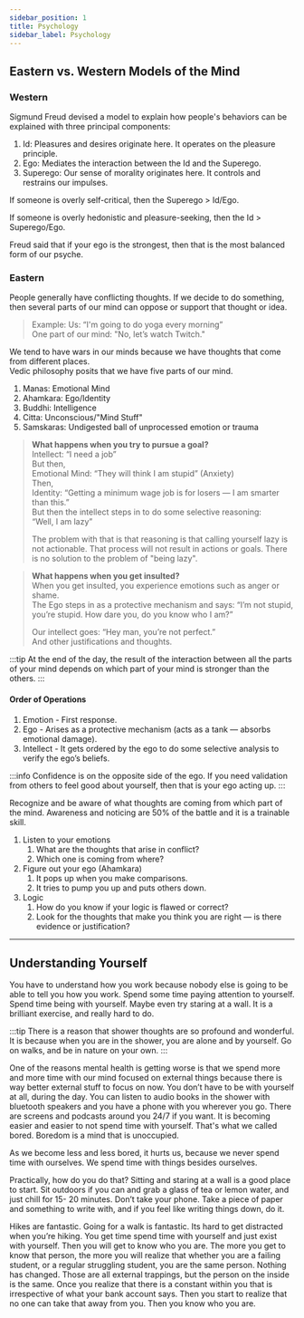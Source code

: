 ```yaml
---
sidebar_position: 1
title: Psychology
sidebar_label: Psychology
---
```


## Eastern vs. Western Models of the Mind
### Western 
Sigmund Freud devised a model to explain how people's behaviors can be explained with three principal components:

1. Id: Pleasures and desires originate here. It operates on the pleasure principle.
2. Ego: Mediates the interaction between the Id and the Superego.
3. Superego: Our sense of morality originates here. It controls and restrains our impulses.

If someone is overly self-critical, then the Superego > Id/Ego.

If someone is overly hedonistic and pleasure-seeking, then the Id > Superego/Ego.

Freud said that if your ego is the strongest, then that is the most balanced form of our psyche.

### Eastern
People generally have conflicting thoughts. If we decide to do something, then several parts of our mind can oppose or support that thought or idea.

> Example: Us: “I'm going to do yoga every morning”  
> One part of our mind: "No, let’s watch Twitch."

We tend to have wars in our minds because we have thoughts that come from different places.  
Vedic philosophy posits that we have five parts of our mind.

1. Manas: Emotional Mind
2. Ahamkara: Ego/Identity
3. Buddhi: Intelligence
4. Citta: Unconscious/"Mind Stuff"
5. Samskaras: Undigested ball of unprocessed emotion or trauma

> **What happens when you try to pursue a goal?**  
> Intellect: “I need a job”  
> But then,  
> Emotional Mind: “They will think I am stupid” (Anxiety)  
> Then,  
> Identity: “Getting a minimum wage job is for losers — I am smarter than this.”  
> But then the intellect steps in to do some selective reasoning:  
> “Well, I am lazy”
> 
> The problem with that is that reasoning is that calling yourself lazy is not actionable. That process will not result in actions or goals. There is no solution to the problem of "being lazy".

> **What happens when you get insulted?**  
> When you get insulted, you experience emotions such as anger or shame.  
> The Ego steps in as a protective mechanism and says: “I’m not stupid, you’re stupid. How dare you, do you know who I am?”
> 
> Our intellect goes: “Hey man, you’re not perfect.”  
> And other justifications and thoughts.

:::tip
At the end of the day, the result of the interaction between all the parts of your mind depends on which part of your mind is stronger than the others.
:::

#### Order of Operations
1. Emotion - First response.
2. Ego - Arises as a protective mechanism (acts as a tank — absorbs emotional damage).
3. Intellect - It gets ordered by the ego to do some selective analysis to verify the ego’s beliefs.

:::info
Confidence is on the opposite side of the ego. If you need validation from others to feel good about yourself, then that is your ego acting up.
:::

Recognize and be aware of what thoughts are coming from which part of the mind. Awareness and noticing are 50% of the battle and it is a trainable skill.

1. Listen to your emotions
    1. What are the thoughts that arise in conflict?
    2. Which one is coming from where?
2. Figure out your ego (Ahamkara)
    1. It pops up when you make comparisons.
    2. It tries to pump you up and puts others down.
3. Logic
    1. How do you know if your logic is flawed or correct?
    2. Look for the thoughts that make you think you are right — is there evidence or justification?

---

## Understanding Yourself
You have to understand how you work because nobody else is going to be able to tell you how you work. Spend some time paying attention to yourself. Spend time being with yourself. Maybe even try staring at a wall. It is a brilliant exercise, and really hard to do.

:::tip
There is a reason that shower thoughts are so profound and wonderful. It is because when you are in the shower, you are alone and by yourself. Go on walks, and be in nature on your own.
:::

One of the reasons mental health is getting worse is that we spend more and more time with our mind focused on external things because there is way better external stuff to focus on now. You don’t have to be with yourself at all, during the day. You can listen to audio books in the shower with bluetooth speakers and you have a phone with you wherever you go. There are screens and podcasts around you 24/7 if you want. It is becoming easier and easier to not spend time with yourself. That's what we called bored. Boredom is a mind that is unoccupied.

As we become less and less bored, it hurts us, because we never spend time with ourselves. We spend time with things besides ourselves.

Practically, how do you do that? Sitting and staring at a wall is a good place to start. Sit outdoors if you can and grab a glass of tea or lemon water, and just chill for 15- 20 minutes. Don’t take your phone. Take a piece of paper and something to write with, and if you feel like writing things down, do it.

Hikes are fantastic. Going for a walk is fantastic. Its hard to get distracted when you’re hiking. You get time spend time with yourself and just exist with yourself. Then you will get to know who you are. The more you get to know that person, the more you will realize that whether you are a failing student, or a regular struggling student, you are the same person. Nothing has changed. Those are all external trappings, but the person on the inside is the same. Once you realize that there is a constant within you that is irrespective of what your bank account says. Then you start to realize that no one can take that away from you. Then you know who you are.